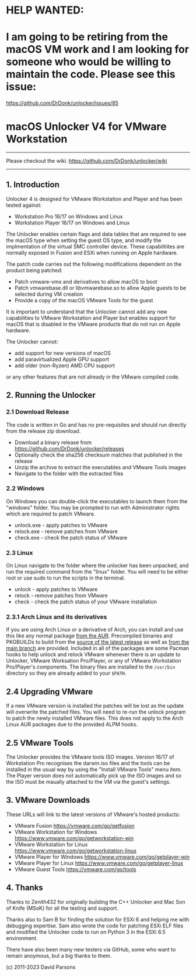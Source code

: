 # HELP WANTED: 
# I am going to be retiring from the macOS VM work and I am looking for someone who would be willing to maintain the code. Please see this issue:


https://github.com/DrDonk/unlocker/issues/85


# macOS Unlocker V4 for VMware Workstation
***

Please checkout the wiki. https://github.com/DrDonk/unlocker/wiki
***
 
## 1. Introduction
Unlocker 4 is designed for VMware Workstation and Player and has been tested against:

* Workstation Pro 16/17 on Windows and Linux
* Workstation Player 16/17 on Windows and Linux

The Unlocker enables certain flags and data tables that are required to see the macOS type when setting
the guest OS type, and modify the implmentation of the virtual SMC controller device. These capabiltiites are normally 
exposed in Fusion and ESXi when running on Apple hardware.

The patch code carries out the following modifications dependent on the product being patched:

* Patch vmware-vmx and derivatives to allow macOS to boot
* Patch vmwarebase.dll or libvmwarebase.so to allow Apple guests to be selected during VM creation
* Provide a copy of the macOS VMware Tools for the guest

It is important to understand that the Unlocker cannot add any new capabilities to VMware Workstation and Player
but enables support for macOS that is disabled in the VMware products that do not run on Apple hardware.

The Unlocker cannot:

* add support for new versions of macOS
* add paravirtualized Apple GPU support 
* add older (non-Ryzen) AMD CPU support

or any other features that are not already in the VMware compiled code. 

## 2. Running the Unlocker
### 2.1 Download Release
The code is written in Go and has no pre-requisites and should run directly from the release zip download.

* Download a binary release from https://github.com/DrDonk/unlocker/releases
* Optionally check the sha256 checksum matches that published in the release
* Unzip the archive to extract the executables and VMware Tools images
* Navigate to the folder with the extracted files

### 2.2 Windows
On Windows you can double-click the executables to launch them from the "windows" folder. You may be prompted to run 
with Administrator rights which are required to patch VMware.

* unlock.exe - apply patches to VMware
* relock.exe - remove patches from VMware
* check.exe  - check the patch status of VMware 

### 2.3 Linux
On Linux navigate to the folder where the unlocker has been unpacked, and run the required command from the 
"linux" folder. You will need to be either root or use sudo to run the scripts in the terminal.

* unlock - apply patches to VMware
* relock - remove patches from VMware
* check  - check the patch status of your VMware installation

### 2.3.1 Arch Linux and its derivatives
If you are using Arch Linux or a derivative of Arch, you can install and use this like any normal package
[from the AUR](https://aur.archlinux.org/packages/vmware-unlocker-bin). Precompiled binaries and PKGBUILDs to build
from the [source of the latest release](https://aur.archlinux.org/packages/vmware-unlocker) as well 
as [from the main branch](https://aur.archlinux.org/packages/vmware-unlocker-git) are provided. 
Included in all of the packages are some Pacman hooks to help unlock and relock VMware whenever there is an update 
to Unlocker, VMware Worksation Pro/Player, or any of VMware Workstation Pro/Player's components. The binary files 
are installed to the `/usr/bin` directory so they are already added to your `$PATH`.

## 2.4 Upgrading VMware
If a new VMware version is installed the patches will be lost as the update will overwrite the patched files.
You will need to re-run the unlock program to patch the newly installed VMware files. This does not apply to the Arch Linux AUR packages due to the provided ALPM hooks.

## 2.5 VMware Tools
The Unlocker provides the VMware tools ISO images. Version 16/17 of Workstation Pro recognises the darwin.iso files and the tools can be installed in the usual way by using the "Install VMware Tools" menu item. The Player version does not automatically pick up the ISO images and so
the ISO must be maually attached to the VM via the guest's settings.

## 3. VMware Downloads
These URLs will link to the latest versions of VMware's hosted products:

* VMware Fusion https://vmware.com/go/getfusion
* VMware Workstation for Windows https://www.vmware.com/go/getworkstation-win
* VMware Workstation for Linux https://www.vmware.com/go/getworkstation-linux
* VMware Player for Windows https://www.vmware.com/go/getplayer-win
* VMware Player for Linux https://www.vmware.com/go/getplayer-linux
* VMware Guest Tools https://vmware.com/go/tools

## 4. Thanks
Thanks to Zenith432 for originally building the C++ Unlocker and Mac Son of Knife
(MSoK) for all the testing and support.

Thanks also to Sam B for finding the solution for ESXi 6 and helping me with
debugging expertise. Sam also wrote the code for patching ESXi ELF files and
modified the Unlocker code to run on Python 3 in the ESXi 6.5 environment.

There have also been many new testers via GitHub, some who want to remain anoymous, but a big thanks to them.

(c) 2011-2023 David Parsons
